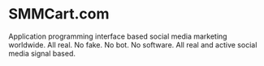 # SMMCart.com
Application programming interface based social media marketing worldwide. All real. No fake. No bot. No software. All real and active social media signal based.
